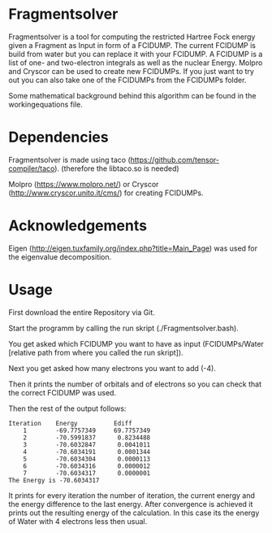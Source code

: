 # Fragmentsolver
Fragmentsolver is a tool for computing the restricted Hartree Fock energy given a Fragment as Input in form of a FCIDUMP.
The current FCIDUMP is build from water but you can replace it with your FCIDUMP.
A FCIDUMP is a list of one- and two-electron integrals as well as the nuclear Energy.
Molpro and Cryscor can be used to create new FCIDUMPs.
If you just want to try out you can also take one of the FCIDUMPs from the FCIDUMPs folder.

Some mathematical background behind this algorithm can be found in the workingequations file.

# Dependencies
Fragmentsolver is made using taco (https://github.com/tensor-compiler/taco). (therefore the libtaco.so is needed)

Molpro (https://www.molpro.net/) or Cryscor (http://www.cryscor.unito.it/cms/) for creating FCIDUMPs.

# Acknowledgements
Eigen (http://eigen.tuxfamily.org/index.php?title=Main_Page) was used for the eigenvalue decomposition.

# Usage
First download the entire Repository via Git.

Start the programm by calling the run skript (./Fragmentsolver.bash).

You get asked which FCIDUMP you want to have as input (FCIDUMPs/Water [relative path from where you called the run skript]).

Next you get asked how many electrons you want to add (-4).

Then it prints the number of orbitals and of electrons so you can check that the correct FCIDUMP was used.

Then the rest of the output follows:

    Iteration    Energy          Ediff
        1        -69.7757349     69.7757349
        2        -70.5991837      0.8234488
        3        -70.6032847      0.0041011
        4        -70.6034191      0.0001344
        5        -70.6034304      0.0000113
        6        -70.6034316      0.0000012
        7        -70.6034317      0.0000001
    The Energy is -70.6034317

It prints for every iteration the number of iteration, the current energy and the energy difference to the last energy.
After convergence is achieved it prints out the resulting energy of the calculation. In this case its the energy of Water with 4 electrons less then usual.
